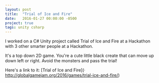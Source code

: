```yaml
---
layout: post
title:  "Trial of Ice and Fire"
date:   2016-01-27 00:00:00 -0500
project: true
tags: unity csharp
---
```


I worked on a C# Unity project called Trial of Ice and Fire at a Hackathon with 3 other smarter people at a Hackathon.

It's a top down 2D game. You're a cute little black create that can move up down left or right. Avoid the monsters and pass the trial!

Here's a link to it: [Trial of Ice and Fire](·	http://globalgamejam.org/2016/games/trial-ice-and-fire/)
